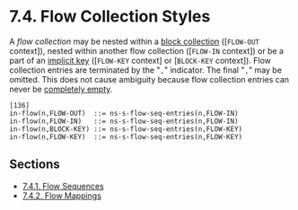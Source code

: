 # 7.4. Flow Collection Styles

A *flow collection* may be nested within a [block collection](https://yaml.org/spec/1.2.2/#block-collection-styles) (\[`FLOW-OUT` context\]), nested within another flow collection (\[`FLOW-IN` context\]) or be a part of an [implicit key](https://yaml.org/spec/1.2.2/#example-single-pair-explicit-entry) (\[`FLOW-KEY` context\] or \[`BLOCK-KEY` context\]). Flow collection entries are terminated by the "`,`" indicator. The final "`,`" may be omitted. This does not cause ambiguity because flow collection entries can never be [completely empty](https://yaml.org/spec/1.2.2/#example-empty-content).

```
[136]
in-flow(n,FLOW-OUT)  ::= ns-s-flow-seq-entries(n,FLOW-IN)
in-flow(n,FLOW-IN)   ::= ns-s-flow-seq-entries(n,FLOW-IN)
in-flow(n,BLOCK-KEY) ::= ns-s-flow-seq-entries(n,FLOW-KEY)
in-flow(n,FLOW-KEY)  ::= ns-s-flow-seq-entries(n,FLOW-KEY)
```

## Sections

- [7.4.1. Flow Sequences](7.4.1-flow-sequences.md)
- [7.4.2. Flow Mappings](7.4.2-flow-mappings.md)
